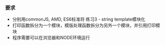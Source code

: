 ### 要求
- 分别用commonJS, AMD, ES6标准将 练习3 - string template模块化
- 打印函数拆分为一个模块，模版处理函数拆分为另外一个模块，并引用打印模块
- 程序需要可以在浏览器和NODE环境运行